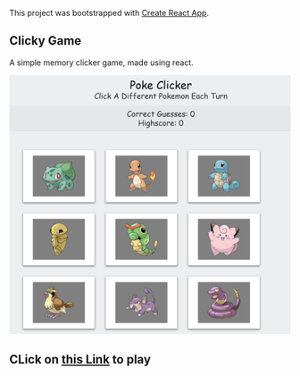 This project was bootstrapped with [Create React App](https://github.com/facebook/create-react-app).

## Clicky Game 

A simple memory clicker game, made using react. 


![React-Clicker](/image/preview.png)


## CLick on [this Link](https://young-refuge-92169.herokuapp.com) to play



